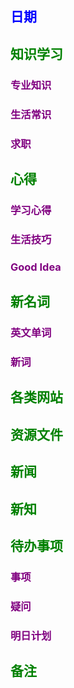 ## <font color = blue>日期 

## <font color = green>知识学习
### <font color = purple>专业知识

### <font color = purple>生活常识

### <font color = purple>求职



## <font color = green>心得
### <font color = purple>学习心得

### <font color = purple>生活技巧

### <font color = purple>Good Idea



## <font color = green>新名词
### <font color = purple>英文单词

### <font color = purple>新词



## <font color = green>各类网站


## <font color = green>资源文件


## <font color = green>新闻


## <font color = green>新知


## <font color = green>待办事项
### <font color = purple>事项

### <font color = purple>疑问

### <font color = purple>明日计划



## <font color = green>备注 

<!--stackedit_data:
eyJoaXN0b3J5IjpbLTEwNjM0NDUzODMsMjMzMjIyNTgzLC0xMD
YzNDQ1MzgzLC0xNzc1MTg0NzM0LC0yMDUyMTI3MzUsLTEzNTY1
MDk4MzIsMTMwMTgyODcxMCwyMTM2NzU1MTcyLDE4MTk5OTM2OD
ksMTgzNTE0NDk1MF19
-->